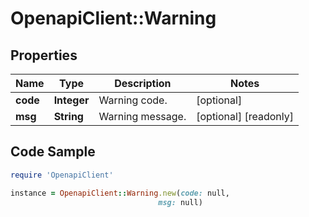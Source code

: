 # OpenapiClient::Warning

## Properties

Name | Type | Description | Notes
------------ | ------------- | ------------- | -------------
**code** | **Integer** | Warning code. | [optional] 
**msg** | **String** | Warning message. | [optional] [readonly] 

## Code Sample

```ruby
require 'OpenapiClient'

instance = OpenapiClient::Warning.new(code: null,
                                 msg: null)
```


